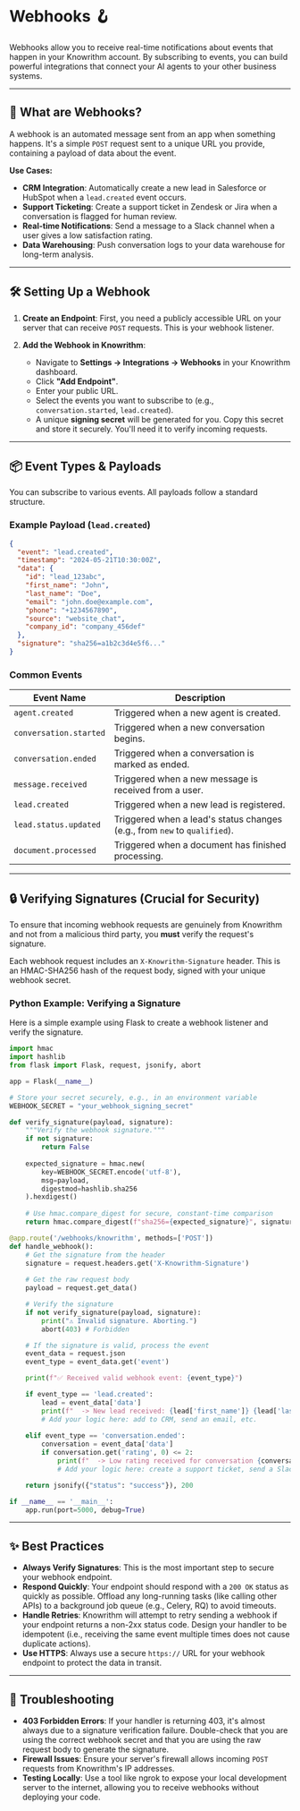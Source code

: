 # Webhooks 🪝

Webhooks allow you to receive real-time notifications about events that happen in your Knowrithm account. By subscribing to events, you can build powerful integrations that connect your AI agents to your other business systems.

---

## 🎯 What are Webhooks?

A webhook is an automated message sent from an app when something happens. It's a simple `POST` request sent to a unique URL you provide, containing a payload of data about the event.

**Use Cases:**
-   **CRM Integration**: Automatically create a new lead in Salesforce or HubSpot when a `lead.created` event occurs.
-   **Support Ticketing**: Create a support ticket in Zendesk or Jira when a conversation is flagged for human review.
-   **Real-time Notifications**: Send a message to a Slack channel when a user gives a low satisfaction rating.
-   **Data Warehousing**: Push conversation logs to your data warehouse for long-term analysis.

---

## 🛠️ Setting Up a Webhook

1.  **Create an Endpoint**: First, you need a publicly accessible URL on your server that can receive `POST` requests. This is your webhook listener.

2.  **Add the Webhook in Knowrithm**:
    -   Navigate to **Settings → Integrations → Webhooks** in your Knowrithm dashboard.
    -   Click **"Add Endpoint"**.
    -   Enter your public URL.
    -   Select the events you want to subscribe to (e.g., `conversation.started`, `lead.created`).
    -   A unique **signing secret** will be generated for you. Copy this secret and store it securely. You'll need it to verify incoming requests.

---

## 📦 Event Types & Payloads

You can subscribe to various events. All payloads follow a standard structure.

### Example Payload (`lead.created`)

```json
{
  "event": "lead.created",
  "timestamp": "2024-05-21T10:30:00Z",
  "data": {
    "id": "lead_123abc",
    "first_name": "John",
    "last_name": "Doe",
    "email": "john.doe@example.com",
    "phone": "+1234567890",
    "source": "website_chat",
    "company_id": "company_456def"
  },
  "signature": "sha256=a1b2c3d4e5f6..."
}
```

### Common Events

| Event Name | Description |
|---|---|
| `agent.created` | Triggered when a new agent is created. |
| `conversation.started` | Triggered when a new conversation begins. |
| `conversation.ended` | Triggered when a conversation is marked as ended. |
| `message.received` | Triggered when a new message is received from a user. |
| `lead.created` | Triggered when a new lead is registered. |
| `lead.status.updated` | Triggered when a lead's status changes (e.g., from `new` to `qualified`). |
| `document.processed` | Triggered when a document has finished processing. |

---

## 🔒 Verifying Signatures (Crucial for Security)

To ensure that incoming webhook requests are genuinely from Knowrithm and not from a malicious third party, you **must** verify the request's signature.

Each webhook request includes an `X-Knowrithm-Signature` header. This is an HMAC-SHA256 hash of the request body, signed with your unique webhook secret.

### Python Example: Verifying a Signature

Here is a simple example using Flask to create a webhook listener and verify the signature.

```python
import hmac
import hashlib
from flask import Flask, request, jsonify, abort

app = Flask(__name__)

# Store your secret securely, e.g., in an environment variable
WEBHOOK_SECRET = "your_webhook_signing_secret"

def verify_signature(payload, signature):
    """Verify the webhook signature."""
    if not signature:
        return False
    
    expected_signature = hmac.new(
        key=WEBHOOK_SECRET.encode('utf-8'),
        msg=payload,
        digestmod=hashlib.sha256
    ).hexdigest()
    
    # Use hmac.compare_digest for secure, constant-time comparison
    return hmac.compare_digest(f"sha256={expected_signature}", signature)

@app.route('/webhooks/knowrithm', methods=['POST'])
def handle_webhook():
    # Get the signature from the header
    signature = request.headers.get('X-Knowrithm-Signature')
    
    # Get the raw request body
    payload = request.get_data()

    # Verify the signature
    if not verify_signature(payload, signature):
        print("⚠️ Invalid signature. Aborting.")
        abort(403) # Forbidden

    # If the signature is valid, process the event
    event_data = request.json
    event_type = event_data.get('event')

    print(f"✅ Received valid webhook event: {event_type}")

    if event_type == 'lead.created':
        lead = event_data['data']
        print(f"  -> New lead received: {lead['first_name']} {lead['last_name']} ({lead['email']})")
        # Add your logic here: add to CRM, send an email, etc.
    
    elif event_type == 'conversation.ended':
        conversation = event_data['data']
        if conversation.get('rating', 0) <= 2:
            print(f"  -> Low rating received for conversation {conversation['id']}. Notifying support.")
            # Add your logic here: create a support ticket, send a Slack message, etc.

    return jsonify({"status": "success"}), 200

if __name__ == '__main__':
    app.run(port=5000, debug=True)
```

---

## ✨ Best Practices

-   **Always Verify Signatures**: This is the most important step to secure your webhook endpoint.
-   **Respond Quickly**: Your endpoint should respond with a `200 OK` status as quickly as possible. Offload any long-running tasks (like calling other APIs) to a background job queue (e.g., Celery, RQ) to avoid timeouts.
-   **Handle Retries**: Knowrithm will attempt to retry sending a webhook if your endpoint returns a non-2xx status code. Design your handler to be idempotent (i.e., receiving the same event multiple times does not cause duplicate actions).
-   **Use HTTPS**: Always use a secure `https://` URL for your webhook endpoint to protect the data in transit.

---

## 🔧 Troubleshooting

-   **403 Forbidden Errors**: If your handler is returning 403, it's almost always due to a signature verification failure. Double-check that you are using the correct webhook secret and that you are using the raw request body to generate the signature.
-   **Firewall Issues**: Ensure your server's firewall allows incoming `POST` requests from Knowrithm's IP addresses.
-   **Testing Locally**: Use a tool like ngrok to expose your local development server to the internet, allowing you to receive webhooks without deploying your code.